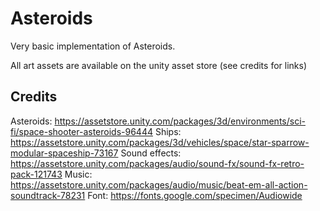 # Asteroids

Very basic implementation of Asteroids.

All art assets are available on the unity asset store (see credits for links)

## Credits

Asteroids: https://assetstore.unity.com/packages/3d/environments/sci-fi/space-shooter-asteroids-96444
Ships: https://assetstore.unity.com/packages/3d/vehicles/space/star-sparrow-modular-spaceship-73167
Sound effects: https://assetstore.unity.com/packages/audio/sound-fx/sound-fx-retro-pack-121743
Music: https://assetstore.unity.com/packages/audio/music/beat-em-all-action-soundtrack-78231
Font: https://fonts.google.com/specimen/Audiowide
